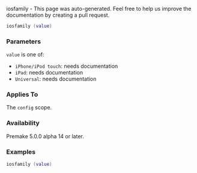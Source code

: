 iosfamily - This page was auto-generated. Feel free to help us improve the documentation by creating a pull request.

```lua
iosfamily (value)
```

### Parameters ###

`value` is one of:

* `iPhone/iPod touch`: needs documentation
* `iPad`: needs documentation
* `Universal`: needs documentation

### Applies To ###

The `config` scope.

### Availability ###

Premake 5.0.0 alpha 14 or later.

### Examples ###

```lua
iosfamily (value)
```


